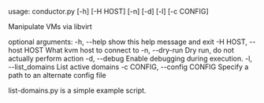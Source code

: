 usage: conductor.py [-h] [-H HOST] [-n] [-d] [-l] [-c CONFIG]

Manipulate VMs via libvirt

optional arguments:
  -h, --help            show this help message and exit
  -H HOST, --host HOST  What kvm host to connect to
  -n, --dry-run         Dry run, do not actually perform action
  -d, --debug           Enable debugging during execution.
  -l, --list_domains    List active domains
  -c CONFIG, --config CONFIG
                        Specify a path to an alternate config file


list-domains.py is a simple example script.
